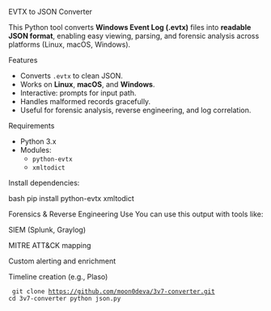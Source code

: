 EVTX to JSON Converter

This Python tool converts **Windows Event Log (.evtx)** files into **readable JSON format**, enabling easy viewing, parsing, and forensic analysis across platforms (Linux, macOS, Windows).


Features

- Converts `.evtx` to clean JSON.
- Works on **Linux**, **macOS**, and **Windows**.
- Interactive: prompts for input path.
- Handles malformed records gracefully.
- Useful for forensic analysis, reverse engineering, and log correlation.

Requirements

- Python 3.x
- Modules:
  - `python-evtx`
  - `xmltodict`

Install dependencies:

bash
pip install python-evtx xmltodict

Forensics & Reverse Engineering Use
You can use this output with tools like:

SIEM (Splunk, Graylog)

MITRE ATT&CK mapping

Custom alerting and enrichment

Timeline creation (e.g., Plaso)

<code><pre>
git clone https://github.com/moon0deva/3v7-converter.git
cd 3v7-converter
python json.py
<code></pre>
